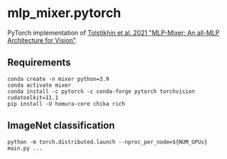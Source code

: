 # mlp_mixer.pytorch

PyTorch implementation
of [Tolstikhin et al. 2021 "MLP-Mixer: An all-MLP Architecture for Vision"](https://arxiv.org/abs/2105.01601).

## Requirements

```commandline
conda create -n mixer python=3.9
conda activate mixer
conda install -c pytorch -c conda-forge pytorch torchvision cudatoolkit=11.1
pip install -U homura-core chika rich
```

## ImageNet classification

```
python -m torch.distributed.launch --nproc_per_node=${NUM_GPUs} main.py ...
```